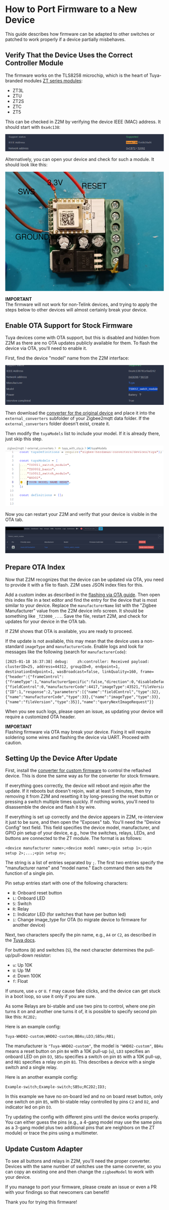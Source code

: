 # How to Port Firmware to a New Device  

This guide describes how firmware can be adapted to other switches or patched to work properly if a device partially misbehaves.  

## Verify That the Device Uses the Correct Controller Module  

The firmware works on the TLS8258 microchip, which is the heart of Tuya-branded modules [ZT series modules](https://developer.tuya.com/en/docs/iot/zt-series-module?id=Kaiuym8ctid7k):  
- ZT3L  
- ZTU  
- ZT2S  
- ZTC  
- ZT5  

This can be checked in Z2M by verifying the device IEEE (MAC) address. It should start with `0xa4c138`:  

![Telink MAC](screen_telink_mac.png)  

Alternatively, you can open your device and check for such a module. It should look like this:  

![Wiring](ts0012_wires.jpg)  

**IMPORTANT**  
The firmware will not work for non-Telink devices, and trying to apply the steps below to other devices will almost certainly break your device.  

## Enable OTA Support for Stock Firmware  

Tuya devices come with OTA support, but this is disabled and hidden from Z2M as there are no OTA updates publicly available for them. To flash the device via OTA, you'll need to enable it.  

First, find the device "model" name from the Z2M interface:  

![Z2M Model](screen_z2m_model.png)  

Then download the [converter for the original device](https://github.com/romasku/tuya-zigbee-switch/raw/refs/heads/main/zigbee2mqtt/converters/tuya_with_ota.js) and place it into the `external_converters` subfolder of your Zigbee2mqtt data folder. If the `external_converters` folder doesn't exist, create it.  

Then modify the `tuyaModels` list to include your model. If it is already there, just skip this step.  

![Add](screen_add_model_to_ota.png)  

Now you can restart your Z2M and verify that your device is visible in the OTA tab.  

![OTA visible](device_added_to_ota.png)  

## Prepare OTA Index  

Now that Z2M recognizes that the device can be updated via OTA, you need to provide it with a file to flash. Z2M uses JSON index files for this.  

Add a custom index as described in the [flashing via OTA guide](./docs/ota_flash.md). Then open this index file in a text editor and find the entry for the device that is most similar to your device. Replace the `manufacturerName` list with the "Zigbee Manufacturer" value from the Z2M device info screen. It should be something like `_TZ3000_...`. Save the file, restart Z2M, and check for updates for your device in the OTA tab.  

If Z2M shows that OTA is available, you are ready to proceed.  

If the update is not available, this may mean that the device uses a non-standard `imageType` and `manufacturerCode`. Enable logs and look for messages like the following (search for `manufacturerCode`):  

```
[2025-01-18 16:37:38] debug: 	zh:controller: Received payload: clusterID=25, address=44312, groupID=0, endpoint=1, destinationEndpoint=1, wasBroadcast=false, linkQuality=160, frame={"header":{"frameControl":{"frameType":1,"manufacturerSpecific":false,"direction":0,"disableDefaultResponse":false,"reservedBits":0},"transactionSequenceNumber":79,"commandIdentifier":1},"payload":{"fieldControl":0,"manufacturerCode":4417,"imageType":43521,"fileVersion":16986117},"command":{"ID":1,"response":2,"parameters":[{"name":"fieldControl","type":32},{"name":"manufacturerCode","type":33},{"name":"imageType","type":33},{"name":"fileVersion","type":35}],"name":"queryNextImageRequest"}}
```  

When you see such logs, please open an issue, as updating your device will require a customized OTA header.  

**IMPORTANT**  
Flashing firmware via OTA may break your device. Fixing it will require soldering some wires and flashing the device via UART. Proceed with caution.  

## Setting Up the Device After Update  

First, install the [converter for custom firmware](https://github.com/romasku/tuya-zigbee-switch/raw/refs/heads/main/zigbee2mqtt/converters/switch_custom.js) to control the reflashed device. This is done the same way as for the converter for stock firmware.  

If everything goes correctly, the device will reboot and rejoin after the update. If it reboots but doesn't rejoin, wait at least 5 minutes, then try removing it from Z2M and resetting it by long-pressing the reset button or pressing a switch multiple times quickly. If nothing works, you'll need to disassemble the device and flash it by wire.  

If everything is set up correctly and the device appears in Z2M, re-interview it just to be sure, and then open the "Exposes" tab. You'll need the "Device Config" text field. This field specifies the device model, manufacturer, and GPIO pin setup of your device, e.g., how the switches, relays, LEDs, and buttons are connected to the ZT module. The format is as follows:  

```
<device manufacturer name>;<device model name>;<pin setup 1>;<pin setup 2>;...;<pin setup n>;
```  

The string is a list of entries separated by `;`. The first two entries specify the "manufacturer name" and "model name." Each command then sets the function of a single pin.  

Pin setup entries start with one of the following characters:  
- `B`: Onboard reset button  
- `L`: Onboard LED  
- `S`: Switch  
- `R`: Relay  
- `I`: Indicator LED (for switches that have per button led)
- `i`: Change image_type for OTA (to migrate device to firmware for another device)  

Next, two characters specify the pin name, e.g., `A4` or `C2`, as described in the [Tuya docs](https://developer.tuya.com/en/docs/iot/zt-series-module?id=Kaiuym8ctid7k).  

For buttons (`B`) and switches (`S`), the next character determines the pull-up/pull-down resistor:  
- `u`: Up 10K  
- `U`: Up 1M  
- `d`: Down 100K  
- `f`: Float  

If unsure, use `u` or `U`. `f` may cause fake clicks, and the device can get stuck in a boot loop, so use it only if you are sure.  

As some Relays are bi-stable and use two pins to control, where one pin turns it on and another one turns it of, it is possible to specify
second pin like this: `RC2D2;`

Here is an example config:  

```
Tuya-WHD02-custom;WHD02-custom;BB4u;LD3;SB5u;RB1;
```  

The manufacturer is `"Tuya-WHD02-custom"`, the model is `"WHD02-custom"`, `BB4u` means a reset button on pin `B4` with a 10K pull-up (`u`), `LD3` specifies an onboard LED on pin `D3`, `SB5u` specifies a switch on pin `B5` with a 10K pull-up, and `RB1` specifies a relay on pin `B1`. This describes a device with a single switch and a single relay.  

Here is an another example config:  

```
Example-switch;Example-switch;SB5u;RC2D2;ID3;
```  

In this example we have no on-board led and no on board reset button, only one switch on pin `B5`, with bi-stable relay controlled by pins `C2` and `D2`, and indicator led on pin `D3`.

Try updating the config with different pins until the device works properly. You can either guess the pins (e.g., a 4-gang model may use the same pins as a 3-gang model plus two additional pins that are neighbors on the ZT module) or trace the pins using a multimeter.  

## Update Custom Adapter  

To see all buttons and relays in Z2M, you'll need the proper converter. Devices with the same number of switches use the same converter, so you can copy an existing one and then change the `zigbeeModel` to work with your device.  

If you manage to port your firmware, please create an issue or even a PR with your findings so that newcomers can benefit!  

Thank you for trying this firmware!  
